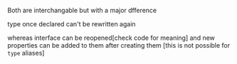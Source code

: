 Both are interchangable but with a major dfference

type once declared can't be rewritten again

whereas interface can be reopened[check code for meaning] and new properties can be added to them after creating them [this is not possible for `type` aliases]